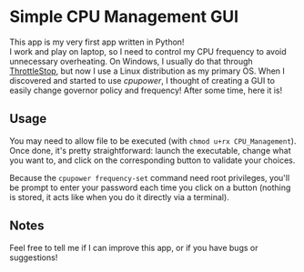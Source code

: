 # Simple CPU Management GUI
This app is my very first app written in Python!  
I work and play on laptop, so I need to control my CPU frequency to avoid unnecessary overheating. On Windows, I usually do that through [ThrottleStop](https://www.techpowerup.com/download/techpowerup-throttlestop/), but now I use a Linux distribution as my primary OS. When I discovered and started to use *cpupower*, I thought of creating a GUI to easily change governor policy and frequency! After some time, here it is!

## Usage
You may need to allow file to be executed (with `chmod u+rx CPU_Management`).  
Once done, it's pretty straightforward: launch the executable, change what you want to, and click on the corresponding button to validate your choices.   
  
Because the `cpupower frequency-set` command need root privileges, you'll be prompt to enter your password each time you click on a button (nothing is stored, it acts like when you do it directly via a terminal).

## Notes
Feel free to tell me if I can improve this app, or if you have bugs or suggestions!
